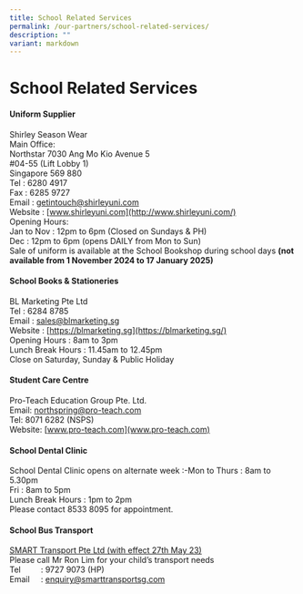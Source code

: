 ```yaml
---
title: School Related Services
permalink: /our-partners/school-related-services/
description: ""
variant: markdown
---
```

School Related Services
=======================

#### Uniform Supplier
Shirley Season Wear<br>
Main Office:<br>
Northstar 7030 Ang Mo Kio Avenue 5<br>
#04-55 (Lift Lobby 1)<br>
Singapore 569 880<br>
Tel : 6280 4917<br>
Fax : 6285 9727<br>
Email :&nbsp;[getintouch@shirleyuni.com](mailto:getintouch@shirleyuni.com)<br>
Website :&nbsp;[www.shirleyuni.com](http://www.shirleyuni.com/)<br>
Opening Hours:<br>
Jan to Nov : 12pm to 6pm (Closed on Sundays &amp; PH)<br>
Dec : 12pm to 6pm (opens DAILY from Mon to Sun)<br>
Sale of uniform is available at the School Bookshop during school days&nbsp;**(not available from  **1 November 2024 to 17 January 2025**)**

#### School Books &amp; Stationeries
BL Marketing Pte Ltd<br>
Tel : 6284 8785<br>
Email :&nbsp;[sales@blmarketing.sg](mailto:sales@blmarketing.sg)<br>
Website :&nbsp;[https://blmarketing.sg](https://blmarketing.sg/)<br>
Opening Hours : 8am to 3pm<br>
Lunch Break Hours : 11.45am to 12.45pm<br>
Close on Saturday, Sunday &amp; Public Holiday

#### Student Care Centre
Pro-Teach Education Group Pte. Ltd.<br>
Email:&nbsp;[northspring@pro-teach.com](mailto:northspring@pro-teach.com)<br>
Tel: 8071 6282 (NSPS)<br>
Website: [www.pro-teach.com](www.pro-teach.com)

#### School Dental Clinic
School Dental Clinic opens on alternate week :-Mon to Thurs : 8am to 5.30pm<br>
Fri : 8am to 5pm<br>
Lunch Break Hours : 1pm to 2pm<br>
Please contact 8533 8095 for appointment.<br>


#### School Bus Transport

     
<u>SMART Transport Pte Ltd (with effect 27th May 23)</u><br>
Please call Mr Ron Lim for your child’s transport needs<br>
Tel &nbsp;&nbsp;&nbsp;&nbsp;&nbsp;&nbsp;&nbsp; : 9727 9073 (HP)<br>
Email &nbsp;&nbsp;&nbsp; : [enquiry@smarttransportsg.com](mailto:enquiry@smarttransportsg.com)